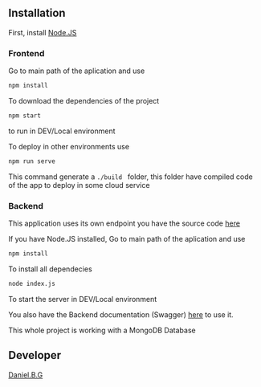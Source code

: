 ## Installation

First, install [Node.JS](https://nodejs.org/)

### Frontend

Go to main path of the aplication and use

```bash
npm install
```

To download the dependencies of the project

```bash
npm start
```

to run in DEV/Local environment

To deploy in other environments use

```bash
npm run serve
```

This command generate a `./build ` folder, this folder have compiled code of the app to deploy in some cloud service

### Backend

This application uses its own endpoint you have the source code [here](https://github.com/dani-b-g/backedn-phones-react)

If you have Node.JS installed, Go to main path of the aplication and use

```bash
npm install
```

To install all dependecies

```bash
node index.js
```

To start the server in DEV/Local environment

You also have the Backend documentation (Swagger) [here](https://phonex-react.herokuapp.com/swagger) to use it.

This whole project is working with a MongoDB Database

## Developer

[Daniel.B.G](https://www.linkedin.com/in/daniel-b-g/)
